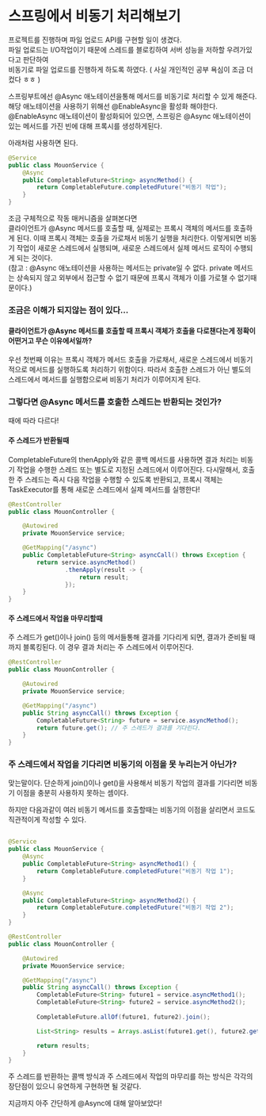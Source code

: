 # 스프링에서 비동기 처리해보기

프로젝트를 진행하며 파일 업로드 API를 구현할 일이 생겼다.  
파일 업로드는 I/O작업이기 때문에 스레드를 블로킹하여 서버 성능을 저하할 우려가있다고 판단하여  
비동기로 파일 업로드를 진행하게 하도록 하였다. ( 사실 개인적인 공부 욕심이 조금 더 컸다 ㅎㅎ )

스프링부트에선 @Async 애노테이션을통해 메서드를 비동기로 처리할 수 있게 해준다.  
해당 애노테이션을 사용하기 위해선 @EnableAsync을 활성화 해야한다.  
@EnableAsync 애노테이션이 활성화되어 있으면, 스프링은 @Async 애노테이션이 있는 메서드를 가진 빈에 대해 프록시를 생성하게된다.  

아래처럼 사용하면 된다.
```java
@Service
public class MouonService {
    @Async
    public CompletableFuture<String> asyncMethod() {
        return CompletableFuture.completedFuture("비동기 작업");
    }
}
```

조금 구체적으로 작동 매커니즘을 살펴본다면  
클라이언트가 @Async 메서드를 호출할 때, 실제로는 프록시 객체의 메서드를 호출하게 된다. 
이때 프록시 객체는 호출을 가로채서 비동기 실행을 처리한다.
이렇게되면 비동기 작업이 새로운 스레드에서 실행되며, 새로운 스레드에서 
실제 메서드 로직이 수행되게 되는 것이다.  
(참고 : @Async 애노테이션을 사용하는 메서드는 private일 수 없다. 
private 메서드는 상속되지 않고 외부에서 접근할 수 없기 때문에 프록시 객체가 이를 가로챌 수 없기때문이다.)

### 조금은 이해가 되지않는 점이 있다...

#### 클라이언트가 @Async 메서드를 호출할 때 프록시 객체가 호출을 다로챈다는게 정확이 어떤거고 무슨 이유에서일까?

우선 첫번째 이유는 프록시 객체가 메서드 호출을 가로채서, 
새로운 스레드에서 비동기적으로 메서드를 실행하도록 처리하기 위함이다.
따라서 호출한 스레드가 아닌 별도의 스레드에서 메서드를 실행함으로써 비동기 처리가 이루어지게 된다.

### 그렇다면 @Async 메서드를 호출한 스레드는 반환되는 것인가?  
  
때에 따라 다르다!

#### 주 스레드가 반환될때
CompletableFuture의 thenApply와 같은 콜백 메서드를 사용하면 결과 처리는 
비동기 작업을 수행한 스레드 또는 별도로 지정된 스레드에서 이루어진다. 
다시말해서, 
호출한 주 스레드는 즉시 다음 작업을 수행할 수 있도록 반환되고, 
프록시 객체는 TaskExecutor를 통해 새로운 스레드에서 실제 메서드를 실행한다!
```java
@RestController
public class MouonController {

    @Autowired
    private MouonService service;

    @GetMapping("/async")
    public CompletableFuture<String> asyncCall() throws Exception {
        return service.asyncMethod()
                .thenApply(result -> {
                    return result;
                });
    }
}

```
#### 주 스레드에서 작업을 마무리할때

주 스레드가 get()이나 join() 등의 메서들통해 결과를 기다리게 되면,
결과가 준비될 때까지 블록킹된다. 
이 경우 결과 처리는 주 스레드에서 이루어진다.


```java
@RestController
public class MouonController {

    @Autowired
    private MouonService service;

    @GetMapping("/async")
    public String asyncCall() throws Exception {
        CompletableFuture<String> future = service.asyncMethod();
        return future.get(); // 주 스레드가 결과를 기다린다.
    }
}

```

### 주 스레드에서 작업을 기다리면 비동기의 이점을 못 누리는거 아닌가?

맞는말이다. 단순하게 join()이나 get()을 사용해서 
비동기 작업의 결과를 기다리면 
비동기 이점을 충분히 사용하지 못하는 셈이다.

하지만 다음과같이 여러 비동기 메서드를 호출할때는 비동기의 이점을 살리면서
코드도 직관적이게 작성할 수 있다.

```java

@Service
public class MouonService {
    @Async
    public CompletableFuture<String> asyncMethod1() {
        return CompletableFuture.completedFuture("비동기 작업 1");
    }

    @Async
    public CompletableFuture<String> asyncMethod2() {
        return CompletableFuture.completedFuture("비동기 작업 2");
    }
}

@RestController
public class MouonController {

    @Autowired
    private MouonService service;

    @GetMapping("/async")
    public String asyncCall() throws Exception {
        CompletableFuture<String> future1 = service.asyncMethod1();
        CompletableFuture<String> future2 = service.asyncMethod2();
        
        CompletableFuture.allOf(future1, future2).join();

        List<String> results = Arrays.asList(future1.get(), future2.get());

        return results; 
    }
}

```

주 스레드를 반환하는 콜백 방식과 주 스레드에서 작업의 마무리를 하는 방식은 각각의 장단점이 있으니 유연하게
구현하면 될 것같다.


지금까지 아주 간단하게 @Async에 대해 알아보았다!
